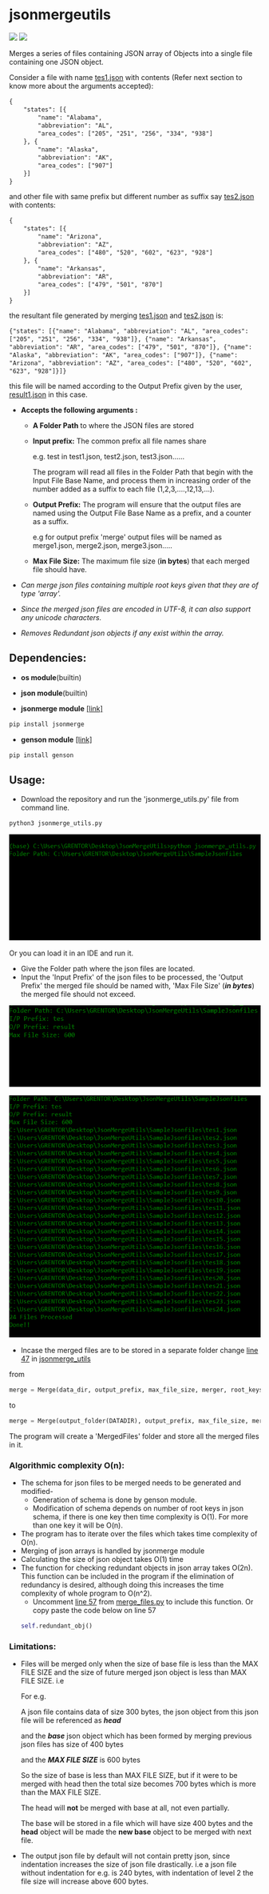 # jsonmergeutils 
![](https://img.shields.io/github/license/Blank1611/jsonmergeutils) 
![](https://img.shields.io/badge/Python-v3%2B-green)

Merges a series of files containing JSON array of Objects into a single file containing one JSON object.

Consider a file with name [tes1.json](SampleJsonfiles/tes1.json) with contents (Refer next section to know more about the arguments accepted):
```
{
	"states": [{
		"name": "Alabama",
		"abbreviation": "AL",
		"area_codes": ["205", "251", "256", "334", "938"]
	}, {
		"name": "Alaska",
		"abbreviation": "AK",
		"area_codes": ["907"]
	}]
}
```
and other file with same prefix but different number as suffix say [tes2.json](SampleJsonfiles/tes2.json) with contents:
```
{
	"states": [{
		"name": "Arizona",
		"abbreviation": "AZ",
		"area_codes": ["480", "520", "602", "623", "928"]
	}, {
		"name": "Arkansas",
		"abbreviation": "AR",
		"area_codes": ["479", "501", "870"]
	}]
}
```
the resultant file generated by merging [tes1.json](SampleJsonfiles/tes1.json) and [tes2.json](SampleJsonfiles/tes2.json) is:
```
{"states": [{"name": "Alabama", "abbreviation": "AL", "area_codes": ["205", "251", "256", "334", "938"]}, {"name": "Arkansas", "abbreviation": "AR", "area_codes": ["479", "501", "870"]}, {"name": "Alaska", "abbreviation": "AK", "area_codes": ["907"]}, {"name": "Arizona", "abbreviation": "AZ", "area_codes": ["480", "520", "602", "623", "928"]}]}
```
this file will be named according to the Output Prefix given by the user, [result1.json](SampleJsonfiles/result1.json) in this case.

* **Accepts the following arguments :** 
  * **A Folder Path** to where the JSON files are stored
  * **Input prefix:** The common prefix all file names share
  
    e.g. test in test1.json, test2.json, test3.json......
    
    The program will read all files in the Folder Path that begin with the Input File
    Base Name, and process them in increasing order of the number added as a
    suffix to each file (1,2,3,....,12,13,...).
   * **Output Prefix:** The program will ensure that the output files are named using the Output File
     Base Name as a prefix, and a counter as a suffix.
     
     e.g for output prefix 'merge' output files will be named as merge1.json, merge2.json, merge3.json.....
    * **Max File Size:** The maximum file size (**in bytes**) that each merged file should have.
  
* _Can merge json files containing multiple root keys given that they are of type 'array'._ 

* _Since the merged json files are encoded in UTF-8, it can also support any unicode characters._

* _Removes Redundant json objects if any exist within the array._

## **Dependencies:**

* **os module**(builtin)
* **json module**(builtin)

* **jsonmerge module** [[link]](https://pypi.org/project/jsonmerge/)
```bash
pip install jsonmerge
```
* **genson module** [[link]](https://pypi.org/project/genson/)
```bash
pip install genson
```
## **Usage:**
* Download the repository and run the 'jsonmerge_utils.py' file from command line.
```bash
python3 jsonmerge_utils.py
```
![](https://github.com/Blank1611/jsonmergeutils/blob/master/screenshot/1st.PNG)

Or you can load it in an IDE and run it.

* Give the Folder path where the json files are located.
* Input the 'Input Prefix' of the json files to be processed, the 'Output Prefix' the merged file should be named with, 'Max File         Size' (_**in bytes**_) the merged file should not exceed.

![](https://github.com/Blank1611/jsonmergeutils/blob/master/screenshot/2nd.PNG)

![](https://github.com/Blank1611/jsonmergeutils/blob/master/screenshot/3rd.PNG)

- Incase the merged files are to be stored in a separate folder change [line 47](https://github.com/Blank1611/jsonmergeutils/blob/0d0f8488754141d11d9f70d88090d34bea52424c/jsonmerge_utils.py#L47) in [jsonmerge_utils](jsonmerge_utils.py)

from 
```python
merge = Merge(data_dir, output_prefix, max_file_size, merger, root_keys)
```
to
```python
merge = Merge(output_folder(DATADIR), output_prefix, max_file_size, merger, root_keys)
```
The program will create a 'MergedFiles' folder and store all the merged files in it.

### Algorithmic complexity O(n):

* The schema for json files to be merged needs to be generated and modified-
  * Generation of schema is done by genson module.
  * Modification of schema depends on number of root keys in json schema, if there is one key then time complexity is O(1). For more than one key it will be O(n). 
* The program has to iterate over the files which takes time complexity of O(n).
* Merging of json arrays is handled by jsonmerge module
* Calculating the size of json object takes O(1) time
* The function for checking redundant objects in json array takes O(2n). This function can be included in the program if the elimination of redundancy is desired, although doing this increases the time complexity of whole program to O(n^2).
  * Uncomment [line 57](https://github.com/Blank1611/jsonmergeutils/blob/9f05fc0bcf2bec8137f675bbfc8181463e320ee6/merge_files.py#L57) from [merge_files.py](merge_files.py) to include this function.
  Or copy paste the code below on line 57
  ```python
  self.redundant_obj()
  ```
  
### Limitations:
* Files will be merged only when the size of base file is less than the MAX FILE SIZE and the size of future merged json object is less than MAX FILE SIZE.
   i.e 
   
   For e.g. 
   
   A json file contains data of size 300 bytes, the json object from this json file will be referenced as **_head_**   
   
   and the **_base_** json object which has been formed by merging previous json files has size of 400 bytes 
   
   and the **_MAX FILE SIZE_** is 600 bytes
   
   So the size of base is less than MAX FILE SIZE, but if it were to be merged with head then the total size becomes 700 bytes which is more than the MAX FILE SIZE.
   
   The head will **not** be merged with base at all, not even partially.
   
   The base will be stored in a file which will have size 400 bytes and the **head** object will be made the **new base** object to be merged with next file.
* The output json file by default will not contain pretty json, since indentation increases the size of json file drastically.
  i.e a json file without indentation for e.g. is 240 bytes, with indentation of level 2 the file size will increase above 600 bytes.
